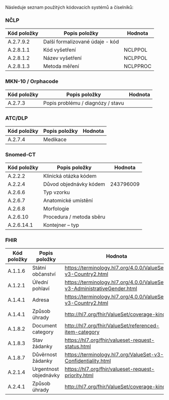 Následuje seznam použitých kódovacích systémů a číselníků:

### NČLP

| Kód položky | Popis položky | Hodnota |
| ----------- | ------------- | ------- |
| A.2.7.9.2 | Další formalizované údaje - kód    |    |
| A.2.8.1.1 | Kód vyšetření   |  NCLPPOL  |
| A.2.8.1.2 | Název vyšetření   |  NCLPPOL  |
| A.2.8.1.3 | Metoda měření   |  NCLPPROC  |

### MKN-10 / Orphacode

| Kód položky | Popis položky                            | Hodnota |
| ----------- | ---------------------------------------- | ------- |
| A.2.7.3    | Popis problému / diagnózy / stavu |         |

### ATC/DLP

| Kód položky | Popis položky | Hodnota |
| ----------- | ------------- | ------- |
| A.2.7.4   | Medikace      |         |

### Snomed-CT

| Kód položky | Popis položky                     | Hodnota                                          |
| ----------- | --------------------------------- | ------------------------------------------------ |
| A.2.2.2     | Klinická otázka kódem             |                                                  |
| A.2.2.4     | Důvod objednávky kódem            | 243796009                                        |
| A.2.6.6     | Typ vzorku                        |                                                  |
| A.2.6.7     | Anatomické umístění               |                                                  |
| A.2.6.8     | Morfologie                        |                                                  |
| A.2.6.10    | Procedura / metoda sběru          |                                                  |
| A.2.6.14.1  | Kontejner – typ                   |                                                  |

### FHIR

| Kód položky | Popis položky         | Hodnota                                                                 |
| ----------- | --------------------- | ----------------------------------------------------------------------- |
| A.1.1.6     | Státní občanství      | https://terminology.hl7.org/4.0.0/ValueSet-v3-Country2.html             |
| A.1.2.1     | Úřední pohlaví        | https://terminology.hl7.org/4.0.0/ValueSet-v3-AdministrativeGender.html |
| A.1.4.1     | Adresa                | https://terminology.hl7.org/4.0.0/ValueSet-v3-Country2.html             |
| A.1.4.1     | Způsob úhrady         | http://hl7.org/fhir/ValueSet/coverage-kind                              |
| A.1.8.2     | Document category     | http://hl7.org/fhir/ValueSet/referenced-item-category                   |
| A.1.8.3     | Stav žádanky          | https://hl7.org/fhir/valueset-request-status.html                       |
| A.1.8.7     | Důvěrnost žádanky     | https://terminology.hl7.org/ValueSet-v3-Confidentiality.html            |
| A.2.1.4     | Urgentnost objednávky | https://hl7.org/fhir/valueset-request-priority.html                     |
| A.2.4.1     | Způsob úhrady         | http://hl7.org/fhir/ValueSet/coverage-kind                              |
